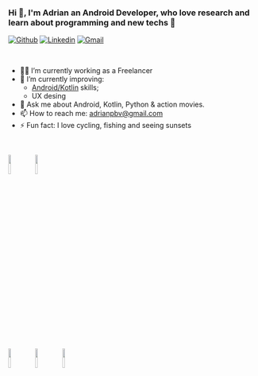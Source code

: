 ### Hi 👋, I'm Adrian an Android Developer, who love research and learn about programming and new techs :rocket:

 [![Github](https://img.shields.io/badge/-Github-000?style=flat-square&logo=Github&logoColor=white)](https://github.com/adrianpbv)
 [![Linkedin](https://img.shields.io/badge/-LinkedIn-blue?style=flat-square&logo=Linkedin&logoColor=white)](https://www.linkedin.com/in/adrianjesus/)
 [![Gmail](https://img.shields.io/badge/-Gmail-c14438?style=flat-square&logo=Gmail&logoColor=white)](mailto:adrianpbv@gmail.com)
 
 &nbsp;

- 👨‍💻 I’m currently working as a Freelancer
- 🌱 I’m currently improving:
    - [Android/Kotlin](https://developer.android.com/kotlin?hl=pt-br) skills;
    - UX desing
- 💬 Ask me about Android, Kotlin, Python & action movies.
- 📫 How to reach me: adrianpbv@gmail.com
- ⚡ Fun fact: I love cycling, fishing and seeing sunsets


 &nbsp;
 <!--
  <a href="https://github.com/filipebezerra">
    <img width="55%" align="right" alt="Filipe Bezerra's github stats" src="https://github-readme-stats.vercel.app/api?username=adrianpbv&show_icons=true&theme=cobalt&hide_border=true" />
  </a>
  -->
 
<!-- Your languages and tools. Be careful with the alignment. 
  You can use this sites to get logos: https://www.vectorlogo.zone or https://simpleicons.org/
  -->
  <code><img width="10%" src="https://www.vectorlogo.zone/logos/android/android-ar21.svg"></code>
  <code><img width="10%" src="https://www.vectorlogo.zone/logos/kotlinlang/kotlinlang-ar21.svg"></code>
  <br />
  <code><img width="10%" src="https://www.vectorlogo.zone/logos/firebase/firebase-ar21.svg"></code>
  <code><img width="10%" src="https://www.vectorlogo.zone/logos/postgresql/postgresql-ar21.svg"></code>
  <code><img width="10%" src="https://www.vectorlogo.zone/logos/python/python-ar21.svg"></code>
  <br />



